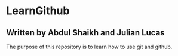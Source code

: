 # LearnGithub
## Written by Abdul Shaikh and Julian Lucas

The purpose of this repository is to learn how to use git and github.
